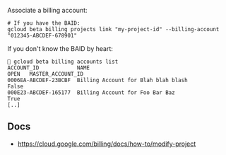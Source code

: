 
Associate a billing account:

    # If you have the BAID:
    gcloud beta billing projects link "my-project-id" --billing-account "012345-ABCDEF-678901"

If you don't know the BAID by heart:

    🐼 gcloud beta billing accounts list
    ACCOUNT_ID            NAME                                                       OPEN   MASTER_ACCOUNT_ID
    0006EA-ABCDEF-23BCBF  Billing Account for Blah blah blash                        False
    000E23-ABCDEF-165177  Billing Account for Foo Bar Baz                            True
    [..]


## Docs

* https://cloud.google.com/billing/docs/how-to/modify-project
